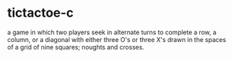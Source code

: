 # tictactoe-c
a game in which two players seek in alternate turns to complete a row, a column, or a diagonal with either three O's or three X's drawn in the spaces of a grid of nine squares; noughts and crosses.
